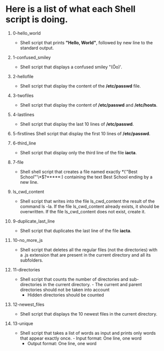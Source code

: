 # Here is a list of what each Shell script is doing.

1. 0-hello_world
   - Shell script that prints **"Hello, World"**, followed by new line to the standard output.

2. 1-confused_smiley
   - Shell script that displays a confused smiley "(Ôo)'.

3. 2-hellofile
   - Shell script that display the content of the **/etc/passwd** file.

4. 3-twofiles
   - Shell script that display the content of **/etc/passwd** and **/etc/hosts**.

5. 4-lastlines
   - Shell script that display the last 10 lines of **/etc/passwd**.

6. 5-firstlines
   Shell script that display the first 10 lines of **/etc/passwd**.

7. 6-third_line
   - Shell script that display only the third line of the file **iacta**.

8. 7-file
   - Shell shell script that creates a file named exactly \*\\'"Best School"\'\\*$\?\*\*\*\*\*:) containing the text Best School ending by a new line.

9. ls_cwd_content
   - Shell script that writes into the file ls_cwd_content the result of the command ls -la. If the file ls_cwd_content already exists, it should be overwritten. If the file ls_cwd_content does not exist, create it.

10. 9-duplicate_last_line
    - Shell script that duplicates the last line of the file **iacta**.

11. 10-no_more_js
    - Shell script that deletes all the regular files (not the directories) with a .js extension that are present in the current directory and all its subfolders.

12. 11-directories
    - Shell script that counts the number of directories and sub-directories in the current directory.      - The current and parent directories should not be taken into account
      - Hidden directories should be counted

13. 12-newest_files
    - Shell script that displays the 10 newest files in the current directory.

14. 13-unique
    - Shell script that takes a list of words as input and prints only words that appear exactly once.      - Input format: One line, one word
      - Output format: One line, one word


